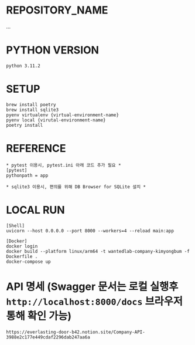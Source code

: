 # REPOSITORY_NAME
...

# PYTHON VERSION
```
python 3.11.2
```

# SETUP
```
brew install poetry
brew install sqlite3
pyenv virtualenv {virtual-environment-name}
pyenv local {virutal-environment-name}
poetry install
```

# REFERENCE
```
* pytest 이용시, pytest.ini 아래 코드 추가 필요 *
[pytest]
pythonpath = app

* sqlite3 이용시, 편의를 위해 DB Browser for SQLite 설치 *
```

# LOCAL RUN
```
[Shell]
uvicorn --host 0.0.0.0 --port 8000 --workers=4 --reload main:app
```
```
[Docker]
docker login
docker build --platform linux/arm64 -t wantedlab-company-kimyongbum -f Dockerfile .
docker-compose up

```

# API 명세 (Swagger 문서는 로컬 실행후 `http://localhost:8000/docs` 브라우저 통해 확인 가능)
```
https://everlasting-door-b42.notion.site/Company-API-3988e2c177e449cdaf2296dab247aa6a
```
